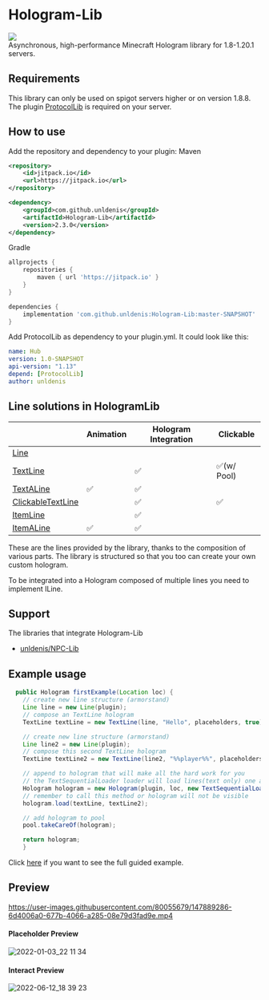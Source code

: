 # Hologram-Lib
[![](https://jitpack.io/v/unldenis/Hologram-Lib.svg)](https://jitpack.io/#unldenis/Hologram-Lib) <br>
Asynchronous, high-performance Minecraft Hologram library for 1.8-1.20.1 servers.
## Requirements
This library can only be used on spigot servers higher or on version 1.8.8. The plugin <a href="https://www.spigotmc.org/resources/protocollib.1997/">ProtocolLib</a> is required on your server.
## How to use
Add the repository and dependency to your plugin:
Maven
```xml
<repository>
    <id>jitpack.io</id>
    <url>https://jitpack.io</url>
</repository>

<dependency>
    <groupId>com.github.unldenis</groupId>
    <artifactId>Hologram-Lib</artifactId>
    <version>2.3.0</version>
</dependency>
```
Gradle
```gradle
allprojects {
    repositories {
        maven { url 'https://jitpack.io' }
    }
}

dependencies {
    implementation 'com.github.unldenis:Hologram-Lib:master-SNAPSHOT'
}
```
Add ProtocolLib as dependency to your plugin.yml. It could look like this:
```yml
name: Hub
version: 1.0-SNAPSHOT
api-version: "1.13"
depend: [ProtocolLib]
author: unldenis
```
## Line solutions in HologramLib
|                       	| Animation 	| Hologram Integration 	| Clickable  	|
|-----------------------	|-----------	|----------------------	|------------	|
| [Line]()              	|           	|                      	|            	|
| [TextLine]()          	|           	| ✅                    	| ✅(w/ Pool) 	|
| [TextALine]()         	| ✅         	| ✅                    	|            	|
| [ClickableTextLine]() 	|           	| ✅                    	| ✅          	|
| [ItemLine]()          	|           	| ✅                    	|            	|
| [ItemALine]()         	| ✅         	| ✅                    	|            	|

These are the lines provided by the library, thanks to the composition of various parts. The library is structured so that you too can create your own custom hologram. 

To be integrated into a Hologram composed of multiple lines you need to implement ILine.
## Support
The libraries that integrate Hologram-Lib
- <a href="https://github.com/unldenis/NPC-Lib/tree/hologramlib-integration">unldenis/NPC-Lib</a>
## Example usage
```java
  public Hologram firstExample(Location loc) {
    // create new line structure (armorstand)
    Line line = new Line(plugin);
    // compose an TextLine hologram
    TextLine textLine = new TextLine(line, "Hello", placeholders, true);

    // create new line structure (armorstand)
    Line line2 = new Line(plugin);
    // compose this second TextLine hologram
    TextLine textLine2 = new TextLine(line2, "%%player%%", placeholders, true);

    // append to hologram that will make all the hard work for you
    // the TextSequentialLoader loader will load lines(text only) one after the other. It is an experimental function.
    Hologram hologram = new Hologram(plugin, loc, new TextSequentialLoader());
    // remember to call this method or hologram will not be visible
    hologram.load(textLine, textLine2);

    // add hologram to pool
    pool.takeCareOf(hologram);

    return hologram;
    }
```
Click [here](https://github.com/unldenis/Hologram-Lib/blob/master/src/test/java/com/github/unldenis/hologram/test/HologramLibExample.java) if you want to see the full guided example.
## Preview
https://user-images.githubusercontent.com/80055679/147889286-6d4006a0-677b-4066-a285-08e79d3fad9e.mp4
#### Placeholder Preview
![2022-01-03_22 11 34](https://user-images.githubusercontent.com/80055679/147980899-fa7b8172-b0d8-4ab6-9eab-d33e9323fb63.png)
#### Interact Preview
![2022-06-12_18 39 23](https://user-images.githubusercontent.com/80055679/173243893-0f5568d4-c667-4311-b5ab-35d19ccc18e4.png)
